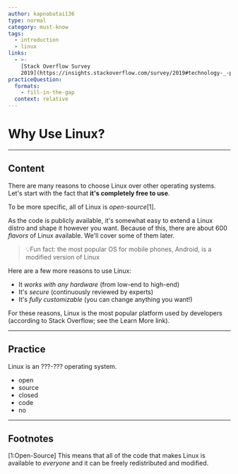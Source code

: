 ```yaml
---
author: kapnobatai136
type: normal
category: must-know
tags:
  - introduction
  - linux
links:
  - >-
    [Stack Overflow Survey
    2019](https://insights.stackoverflow.com/survey/2019#technology-_-platforms){website}
practiceQuestion:
  formats:
    - fill-in-the-gap
  context: relative
---
```


# Why Use Linux?


---

## Content

There are many reasons to choose Linux over other operating systems. Let's start with the fact that **it's completely free to use**.

To be more specific, all of Linux is *open-source*[1]. 

As the code is publicly available, it's somewhat easy to extend a Linux distro and shape it however you want. Because of this, there are about 600 *flavors* of Linux available. We'll cover some of them later.

> 💡Fun fact: the most popular OS for mobile phones, Android, is a modified version of Linux  

Here are a few more reasons to use Linux:

- It *works with any hardware* (from low-end to high-end)
- It's *secure* (continuously reviewed by experts)
- It's *fully customizable* (you can change anything you want!)

For these reasons, Linux is the most popular platform used by developers (according to Stack Overflow; see the Learn More link).


---

## Practice

Linux is an ???-??? operating system.

- open
- source
- closed
- code
- no


---

## Footnotes

[1:Open-Source]
This means that all of the code that makes Linux is available to *everyone* and it can be freely redistributed and modified.
